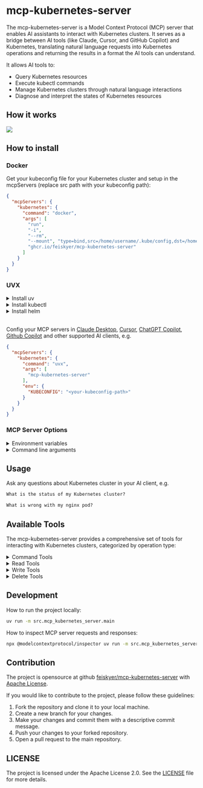 # mcp-kubernetes-server

The mcp-kubernetes-server is a Model Context Protocol (MCP) server that enables AI assistants to interact with Kubernetes clusters. It serves as a bridge between AI tools (like Claude, Cursor, and GitHub Copilot) and Kubernetes, translating natural language requests into Kubernetes operations and returning the results in a format the AI tools can understand.

It allows AI tools to:

- Query Kubernetes resources
- Execute kubectl commands
- Manage Kubernetes clusters through natural language interactions
- Diagnose and interpret the states of Kubernetes resources

## How it works

![](https://github.com/feiskyer/mcp-kubernetes-server/blob/main/assets/mcp-kubernetes-server.png?raw=true)

## How to install

### Docker

Get your kubeconfig file for your Kubernetes cluster and setup in the mcpServers (replace src path with your kubeconfig path):

```json
{
  "mcpServers": {
    "kubernetes": {
      "command": "docker",
      "args": [
        "run",
        "-i",
        "--rm",
        "--mount", "type=bind,src=/home/username/.kube/config,dst=/home/mcp/.kube/config",
        "ghcr.io/feiskyer/mcp-kubernetes-server"
      ]
    }
  }
}
```

### UVX

<details>

<summary>Install uv</summary>

Install [uv](https://docs.astral.sh/uv/getting-started/installation/#installation-methods) if it's not installed yet and add it to your PATH, e.g. using curl:

```bash
# For Linux and MacOS
curl -LsSf https://astral.sh/uv/install.sh | sh
```

</details>

<details>

<summary>Install kubectl</summary>

Install [kubectl](https://kubernetes.io/docs/tasks/tools/) if it's not installed yet and add it to your PATH, e.g.

```bash
# For Linux
curl -LO "https://dl.k8s.io/release/$(curl -L -s https://dl.k8s.io/release/stable.txt)/bin/linux/amd64/kubectl"

# For MacOS
curl -LO "https://dl.k8s.io/release/$(curl -L -s https://dl.k8s.io/release/stable.txt)/bin/darwin/arm64/kubectl"
```

</details>

<details>
<summary>Install helm</summary>

Install [helm](https://helm.sh/docs/intro/install/) if it's not installed yet and add it to your PATH, e.g.

```bash
curl -sSL https://raw.githubusercontent.com/helm/helm/main/scripts/get-helm-3 | bash
```

</details>

<br/>

Config your MCP servers in [Claude Desktop](https://claude.ai/download), [Cursor](https://www.cursor.com/), [ChatGPT Copilot](https://marketplace.visualstudio.com/items?itemName=feiskyer.chatgpt-copilot), [Github Copilot](https://github.com/features/copilot) and other supported AI clients, e.g.

```json
{
  "mcpServers": {
    "kubernetes": {
      "command": "uvx",
      "args": [
        "mcp-kubernetes-server"
      ],
      "env": {
        "KUBECONFIG": "<your-kubeconfig-path>"
      }
    }
  }
}
```

### MCP Server Options

<details>

<summary>Environment variables</summary>

**Environment variables:**

- `KUBECONFIG`: Path to your kubeconfig file, e.g. `/home/<username>/.kube/config`.

</details>

<details>

<summary>Command line arguments</summary>

**Command line arguments:**

```sh
usage: mcp-kubernetes-server [-h] [--disable-kubectl] [--disable-helm] [--disable-write] [--disable-delete] [--transport {stdio,sse}] [--port PORT]

MCP Kubernetes Server

options:
  -h, --help            show this help message and exit
  --disable-kubectl     Disable kubectl command execution
  --disable-helm        Disable helm command execution
  --disable-write       Disable write operations
  --disable-delete      Disable delete operations
  --transport {stdio,sse}
                        Transport mechanism to use (stdio or sse)
  --port PORT           Port to use for the server (only used with sse transport)
```

</details>

## Usage

Ask any questions about Kubernetes cluster in your AI client, e.g.

```txt
What is the status of my Kubernetes cluster?

What is wrong with my nginx pod?
```

## Available Tools

The mcp-kubernetes-server provides a comprehensive set of tools for interacting with Kubernetes clusters, categorized by operation type:

<details>

<summary>Command Tools</summary>

### Command Tools

These tools provide general command execution capabilities:

| Tool | Description | Parameters |
|------|-------------|------------|
| **kubectl** | Run any kubectl command and return the output | `command` (string) |
| **helm** | Run any helm command and return the output | `command` (string) |

</details>

<details>

<summary>Read Tools</summary>

### Read Tools

These tools provide read-only access to Kubernetes resources:

| Tool | Description | Parameters |
|------|-------------|------------|
| **get** | Fetch any Kubernetes object (or list) as JSON string | `resource` (string), `name` (string), `namespace` (string) |
| **describe** | Show detailed information about a specific resource or group of resources | `resource_type` (string), `name` (string, optional), `namespace` (string, optional), `selector` (string, optional), `all_namespaces` (boolean, optional) |
| **logs** | Print the logs for a container in a pod | `pod_name` (string), `container` (string, optional), `namespace` (string, optional), `tail` (integer, optional), `previous` (boolean, optional), `since` (string, optional), `timestamps` (boolean, optional), `follow` (boolean, optional) |
| **events** | List events in the cluster | `namespace` (string, optional), `all_namespaces` (boolean, optional), `field_selector` (string, optional), `resource_type` (string, optional), `resource_name` (string, optional), `sort_by` (string, optional), `watch` (boolean, optional) |
| **apis** | List all available APIs in the Kubernetes cluster | none |
| **crds** | List all Custom Resource Definitions (CRDs) in the Kubernetes cluster | none |
| **top_nodes** | Display resource usage (CPU/memory) of nodes | `sort_by` (string, optional) |
| **top_pods** | Display resource usage (CPU/memory) of pods | `namespace` (string, optional), `all_namespaces` (boolean, optional), `sort_by` (string, optional), `selector` (string, optional) |
| **rollout_status** | Get the status of a rollout for a deployment, daemonset, or statefulset | `resource_type` (string), `name` (string), `namespace` (string, optional) |
| **rollout_history** | Get the rollout history for a deployment, daemonset, or statefulset | `resource_type` (string), `name` (string), `namespace` (string, optional), `revision` (string, optional) |
| **auth_can_i** | Check whether an action is allowed | `verb` (string), `resource` (string), `subresource` (string, optional), `namespace` (string, optional), `name` (string, optional) |
| **auth_whoami** | Show the subject that you are currently authenticated as | none |

</details>

<details>

<summary>Write Tools</summary>

### Write Tools

These tools provide create, update or patch operations to Kubernetes resources:

| Tool | Description | Parameters |
|------|-------------|------------|
| **create** | Create a Kubernetes resource from YAML/JSON content | `yaml_content` (string), `namespace` (string, optional) |
| **apply** | Apply a configuration to a resource by filename or stdin | `yaml_content` (string), `namespace` (string, optional) |
| **expose** | Expose a resource as a new Kubernetes service | `resource_type` (string), `name` (string), `port` (integer), `target_port` (integer, optional), `namespace` (string, optional), `protocol` (string, optional), `service_name` (string, optional), `labels` (object, optional), `selector` (string, optional), `type` (string, optional) |
| **run** | Create and run a particular image in a pod | `name` (string), `image` (string), `namespace` (string, optional), `command` (array, optional), `env` (object, optional), `labels` (object, optional), `restart` (string, optional) |
| **set_resources** | Set resource limits and requests for containers | `resource_type` (string), `resource_name` (string), `namespace` (string, optional), `containers` (array, optional), `limits` (object, optional), `requests` (object, optional) |
| **set_image** | Set the image for a container | `resource_type` (string), `resource_name` (string), `container` (string), `image` (string), `namespace` (string, optional) |
| **set_env** | Set environment variables for a container | `resource_type` (string), `resource_name` (string), `container` (string), `env_dict` (object), `namespace` (string, optional) |
| **rollout_undo** | Undo a rollout for a deployment, daemonset, or statefulset | `resource_type` (string), `name` (string), `namespace` (string, optional), `to_revision` (string, optional) |
| **rollout_restart** | Restart a rollout for a deployment, daemonset, or statefulset | `resource_type` (string), `name` (string), `namespace` (string, optional) |
| **rollout_pause** | Pause a rollout for a deployment, daemonset, or statefulset | `resource_type` (string), `name` (string), `namespace` (string, optional) |
| **rollout_resume** | Resume a rollout for a deployment, daemonset, or statefulset | `resource_type` (string), `name` (string), `namespace` (string, optional) |
| **scale** | Scale a resource | `resource_type` (string), `name` (string), `replicas` (integer), `namespace` (string, optional) |
| **autoscale** | Autoscale a deployment, replica set, stateful set, or replication controller | `resource_type` (string), `name` (string), `min` (integer), `max` (integer), `namespace` (string, optional), `cpu_percent` (integer, optional) |
| **cordon** | Mark a node as unschedulable | `node_name` (string) |
| **uncordon** | Mark a node as schedulable | `node_name` (string) |
| **drain** | Drain a node in preparation for maintenance | `node_name` (string), `force` (boolean, optional), `ignore_daemonsets` (boolean, optional), `delete_local_data` (boolean, optional), `timeout` (integer, optional) |
| **taint** | Update the taints on one or more nodes | `node_name` (string), `key` (string), `value` (string, optional), `effect` (string) |
| **untaint** | Remove the taints from a node | `node_name` (string), `key` (string), `effect` (string, optional) |
| **exec_command** | Execute a command in a container | `pod_name` (string), `command` (string), `container` (string, optional), `namespace` (string, optional), `stdin` (boolean, optional), `tty` (boolean, optional), `timeout` (integer, optional) |
| **port_forward** | Forward one or more local ports to a pod | `resource_type` (string), `name` (string), `ports` (array), `namespace` (string, optional), `address` (string, optional) |
| **cp** | Copy files and directories to and from containers | `src_path` (string), `dst_path` (string), `container` (string, optional), `namespace` (string, optional) |
| **patch** | Update fields of a resource | `resource_type` (string), `name` (string), `patch` (object), `namespace` (string, optional) |
| **label** | Update the labels on a resource | `resource_type` (string), `name` (string), `labels` (object), `namespace` (string, optional), `overwrite` (boolean, optional) |
| **annotate** | Update the annotations on a resource | `resource_type` (string), `name` (string), `annotations` (object), `namespace` (string, optional), `overwrite` (boolean, optional) |

</details>

<details>

<summary>Delete Tools</summary>

### Delete Tools

These tools provide delete operations to Kubernetes resources:

| Tool | Description | Parameters |
|------|-------------|------------|
| **delete** | Delete resources by name, label selector, or all resources in a namespace | `resource_type` (string), `name` (string, optional), `namespace` (string, optional), `label_selector` (string, optional), `all_namespaces` (boolean, optional), `force` (boolean, optional), `grace_period` (integer, optional) |

</details>

## Development

How to run the project locally:

```sh
uv run -m src.mcp_kubernetes_server.main
```

How to inspect MCP server requests and responses:

```sh
npx @modelcontextprotocol/inspector uv run -m src.mcp_kubernetes_server.main
```

## Contribution

The project is opensource at github [feiskyer/mcp-kubernetes-server](https://github.com/feiskyer/mcp-kubernetes-server) with [Apache License](LICENSE).

If you would like to contribute to the project, please follow these guidelines:

1. Fork the repository and clone it to your local machine.
2. Create a new branch for your changes.
3. Make your changes and commit them with a descriptive commit message.
4. Push your changes to your forked repository.
5. Open a pull request to the main repository.

## LICENSE

The project is licensed under the Apache License 2.0. See the [LICENSE](LICENSE) file for more details.
